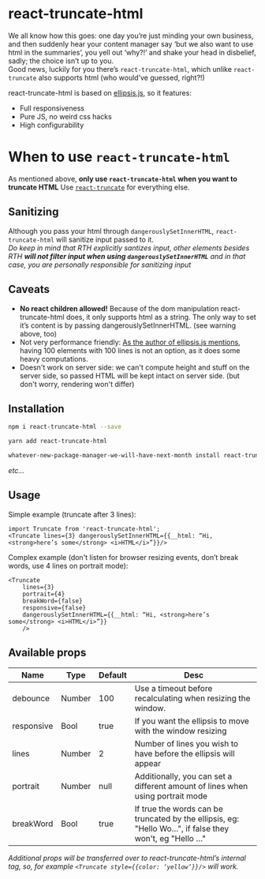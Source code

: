 # react-truncate-html

We all know how this goes: one day you’re just minding your own business, and then suddenly hear your content manager say ‘but we also want to use html in the summaries’, you yell out ‘why?!’ and shake your head in disbelief, sadly; the choice isn’t up to you.   
Good news, luckily for you there’s `react-truncate-html`, which unlike `react-truncate` also supports html (who would’ve guessed, right?!)

react-truncate-html is based on [ellipsis.js](https://github.com/glinford/ellipsis.js), so it features:

- Full responsiveness
- Pure JS, no weird css hacks
- High configurability

# When to use `react-truncate-html`
As mentioned above, **only use `react-truncate-html` when you want to truncate HTML**
Use [`react-truncate`](https://www.npmjs.com/package/react-truncate) for everything else.

## Sanitizing
Although you pass your html through `dangerouslySetInnerHTML`, `react-truncate-html` will sanitize input passed to it.  
_Do keep in mind that RTH explicitly santizes input, other elements besides RTH **will not filter input when using `dangerouslySetInnerHTML`** and in that case, you are personally responsible for sanitizing input_

## Caveats

- **No react children allowed!** Because of the dom manipulation react-truncate-html does, it only supports html as a string. The only way to set it’s content is by passing dangerouslySetInnerHTML. (see warning above, too)
- Not very performance friendly: [As the author of ellipsis.js mentions](https://github.com/glinford/ellipsis.js), having 100 elements with 100 lines is not an option, as it does some heavy computations.
- Doesn't work on server side: we can't compute height and stuff on the server side, so passed HTML will be kept intact on server side. (but don't worry, rendering won't differ)

## Installation

```bash
npm i react-truncate-html --save
```

```bash
yarn add react-truncate-html
```

```bash
whatever-new-package-manager-we-will-have-next-month install react-truncate-html
```

_etc..._

## Usage

Simple example (truncate after 3 lines):
```
import Truncate from 'react-truncate-html';
<Truncate lines={3} dangerouslySetInnerHTML={{__html: “Hi, <strong>here’s some</strong> <i>HTML</i>”}}/>
```

Complex example (don't listen for browser resizing events, don’t break words, use 4 lines on portrait mode):
```
<Truncate 
    lines={3} 
    portrait={4} 
    breakWord={false} 
    responsive={false} 
    dangerouslySetInnerHTML={{__html: “Hi, <strong>here’s some</strong> <i>HTML</i>”}}
    />
```

## Available props

| Name       | Type   | Default | Desc                                                                                                   |
|------------|--------|---------|--------------------------------------------------------------------------------------------------------|
| debounce   | Number | 100     | Use a timeout before recalculating when resizing the window.                                           |
| responsive | Bool   | true    | If you want the ellipsis to move with the window resizing                                              |
| lines      | Number | 2       | Number of lines you wish to have before the ellipsis will appear                                       |
| portrait   | Number | null    | Additionally, you can set a different amount of lines when using portrait mode                         |
| breakWord  | Bool   | true    | If true the words can be truncated by the ellipsis, eg: "Hello Wo…", if false they won't, eg "Hello …" |


_Additional props will be transferred over to react-truncate-html’s internal <span> tag, so, for example `<Truncate style={{color: ‘yellow’}}/>` will work._

